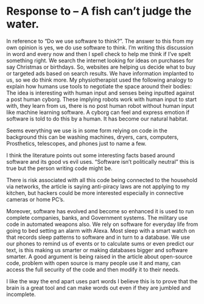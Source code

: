 # Response to – A fish can’t judge the water.

In reference to “Do we use software to think?”.   The answer to this from my own opinion is yes, we do use software to think.    I’m writing this discussion in word and every now and then I spell check to help me think if I’ve spelt something right.
We search the internet looking for ideas on purchases for say Christmas or birthdays.   So, websites are helping us decide what to buy or targeted ads based on search results. We have information implanted to us, so we do think more.
My physiotherapist used the following analogy to explain how humans use tools to negotiate the space around their bodies:
The idea is interesting with human input and senses being inputted against a post human cyborg.
These implying robots work with human input to start with, they learn from us, there is no post human robot without human input like machine learning software.   A cyborg can feel and express emotion if software is told to do this by a human.
It has become our natural habitat.

Seems everything we use is in some form relying on code in the background this can be washing machines, dryers, cars, computers, Prosthetics, telescopes, and phones just to name a few.

I think the literature points out some interesting facts based around software and its good vs evil uses. “Software isn’t politically neutral” this is true but the person writing code might be.

There is risk associated with all this code being connected to the household via networks, the article is saying anti-piracy laws are not applying to my kitchen, but hackers could be more interested especially in connective cameras or home PC’s.

Moreover, software has evolved and become so enhanced it is used to run complete companies, banks, and Government systems. The military use code in automated weapons also. We rely on software for everyday life from going to bed setting an alarm with Alexa. 
Most sleep with a smart watch on that records sleep patterns to software and in turn to a database.    We use our phones to remind us of events or to calculate sums or even predict our text, is this making us smarter or making databases bigger and software smarter.
A good argument is being raised in the article about open-source code, problem with open source is many people use it and many,  can access the full security of the code and then modify it to their needs.

I like the way the end apart uses part words I believe this is to prove that the brain is a great tool and can make words out even if they are jumbled and incomplete. 

	
